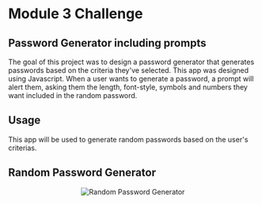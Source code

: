 # Module 3 Challenge

## Password Generator including prompts

The goal of this project was to design a password generator that generates passwords based on the criteria they've selected. This app was designed using Javascript. When a user wants to generate a password, a prompt will alert them, asking them the length, font-style, symbols and numbers they want included in the random password. 


## Usage 

This app will be used to generate random passwords based on the user's criterias. 

## Random Password Generator 

<p align="center">
    <img src="flying_angel22\friendly-parakeet\Develop\pass gen.jpg" alt="Random Password Generator">
</p>